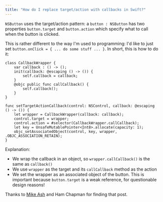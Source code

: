 ```yaml
---
title: "How do I replace target/action with callbacks in Swift?"
---
```


`NSButton` uses the target/action pattern: a `button : NSButton` has two properties `button.target` and `button.action` which specify what to call when the button is clicked.

This is rather different to the way I'm used to programming: I'd like to just set `button.onClick = { ... do some stuff ... }`. In short, this is how to do it:

```
class CallbackWrapper {
    var callback : () -> ();
    init(callback: @escaping () -> ()) {
        self.callback = callback;
    }
    @objc public func callCallback() {
        self.callback();
    }
}

func setTargetActionCallback(control: NSControl, callback: @escaping () -> ()) {
    let wrapper = CallbackWrapper(callback: callback);
    control.target = wrapper;
    control.action = #selector(CallbackWrapper.callCallback);
    let key = UnsafeMutablePointer<Int8>.allocate(capacity: 1);
    objc_setAssociatedObject(control, key, wrapper, .OBJC_ASSOCIATION_RETAIN);
}
```

Explanation:

* We wrap the callback in an object, so `wrapper.callCallback()` is the same as `callback()`
* We use `wrapper` as the target and its `callCallback` method as the action
* We set the wrapper as an associated object of the button. This is important because `button.target` is a weak reference, for questionable design reasons!

Thanks to [Mike Ash](https://www.mikeash.com/pyblog/friday-qa-2015-12-25-swifty-targetaction.html) and Ham Chapman for finding that post.
